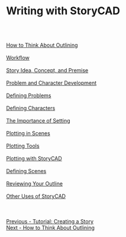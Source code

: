 # Writing with StoryCAD #
 <br/>
 <br/>

[How to Think About Outlining](How_to_Think_About_Outlining.md) <br/><br/>
[Workflow](Workflow.md) <br/><br/>
[Story Idea, Concept, and Premise](Story_Idea,_Concept,_and_Premise.md) <br/><br/>
[Problem and Character Development](Problem_and_Character_Development.md) <br/><br/>
[Defining Problems](Defining_Problems.md) <br/><br/>
[Defining Characters](Defining_Characters.md) <br/><br/>
[The Importance of Setting](The_Importance_of_Setting.md) <br/><br/>
[Plotting in Scenes](Plotting_in_Scenes.md) <br/><br/>
[Plotting Tools](Plotting_Tools.md) <br/><br/>
[Plotting with StoryCAD](Plotting_with_StoryCAD.md) <br/><br/>
[Defining Scenes](Defining_Scenes.md) <br/><br/>
[Reviewing Your Outline](Reviewing_Your_Outline.md) <br/><br/>
[Other Uses of StoryCAD](Other_Uses_of_StoryCAD.md) <br/><br/>
 <br/>
 <br/>
[Previous - Tutorial: Creating a Story](Tutorial_Creating_a_Story.md) <br/>
[Next - How to Think About Outlining](How_to_Think_About_Outlining.md) <br/>
